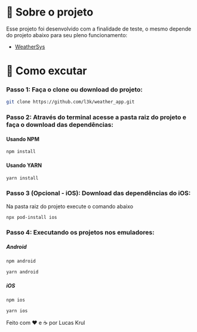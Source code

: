 # :rocket: Sobre o projeto

Esse projeto foi desenvolvido com a finalidade de teste, o mesmo depende do projeto abaixo para seu pleno funcionamento:

- [WeatherSys](https://github.com/l3k/weather_sys)

# 🤔 Como excutar

### Passo 1: Faça o clone ou download do projeto:
```sh
git clone https://github.com/l3k/weather_app.git
```


### Passo 2: Através do terminal acesse a pasta raiz do projeto e faça o download das dependências:
#### Usando NPM
```sh
npm install
```
#### Usando YARN
```sh
yarn install
```

### Passo 3 (Opcional - iOS): Download das dependências do iOS:
Na pasta raiz do projeto execute o comando abaixo
```sh
npx pod-install ios
```


### Passo 4: Executando os projetos nos emuladores:
##### Android
```sh
npm android
```
```sh
yarn android
```
##### iOS
```sh
npm ios
```
```sh
yarn ios
```


Feito com ♥ e ☕ por Lucas Krul 
